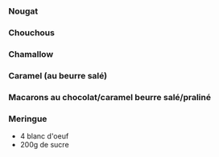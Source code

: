 ### Nougat
### Chouchous
### Chamallow
### Caramel (au beurre salé)
### Macarons au chocolat/caramel beurre salé/praliné
### Meringue
- 4 blanc d'oeuf
- 200g de sucre